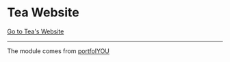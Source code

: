 # Tea Website
[Go to Tea's Website](https://lin-tea.github.io/)

---
The module comes from [portfolYOU](https://github.com/YoussefRaafatNasry/portfolYOU)

